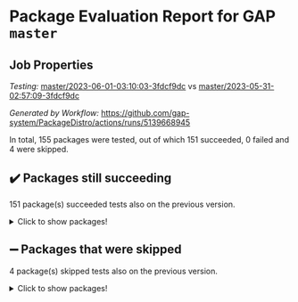 # Package Evaluation Report for GAP `master`

## Job Properties

*Testing:* [master/2023-06-01-03:10:03-3fdcf9dc](https://github.com/gap-system/PackageDistro/blob/data/reports/master/2023-06-01-03:10:03-3fdcf9dc) vs [master/2023-05-31-02:57:09-3fdcf9dc](https://github.com/gap-system/PackageDistro/blob/data/reports/master/2023-05-31-02:57:09-3fdcf9dc)

*Generated by Workflow:* https://github.com/gap-system/PackageDistro/actions/runs/5139668945

In total, 155 packages were tested, out of which 151 succeeded, 0 failed and 4 were skipped.

## :heavy_check_mark: Packages still succeeding

151 package(s) succeeded tests also on the previous version.
<details><summary>Click to show packages!</summary>

- 4ti2interface 2023.02-04 [(success)](https://github.com/gap-system/PackageDistro/actions/runs/5139668945/jobs/9250557086)
- ace 5.6.2 [(success)](https://github.com/gap-system/PackageDistro/actions/runs/5139668945/jobs/9250557179)
- aclib 1.3.2 [(success)](https://github.com/gap-system/PackageDistro/actions/runs/5139668945/jobs/9250557249)
- agt 0.3.1 [(success)](https://github.com/gap-system/PackageDistro/actions/runs/5139668945/jobs/9250557312)
- alnuth 3.2.1 [(success)](https://github.com/gap-system/PackageDistro/actions/runs/5139668945/jobs/9250557371)
- anupq 3.3.0 [(success)](https://github.com/gap-system/PackageDistro/actions/runs/5139668945/jobs/9250557451)
- atlasrep 2.1.6 [(success)](https://github.com/gap-system/PackageDistro/actions/runs/5139668945/jobs/9250557531)
- autodoc 2022.10.20 [(success)](https://github.com/gap-system/PackageDistro/actions/runs/5139668945/jobs/9250557605)
- automata 1.15 [(success)](https://github.com/gap-system/PackageDistro/actions/runs/5139668945/jobs/9250557669)
- automgrp 1.3.2 [(success)](https://github.com/gap-system/PackageDistro/actions/runs/5139668945/jobs/9250557745)
- autpgrp 1.11 [(success)](https://github.com/gap-system/PackageDistro/actions/runs/5139668945/jobs/9250557804)
- cap 2023.05-12 [(success)](https://github.com/gap-system/PackageDistro/actions/runs/5139668945/jobs/9250557876)
- caratinterface 2.3.5 [(success)](https://github.com/gap-system/PackageDistro/actions/runs/5139668945/jobs/9250557957)
- cddinterface 2022.11.01 [(success)](https://github.com/gap-system/PackageDistro/actions/runs/5139668945/jobs/9250558033)
- circle 1.6.6 [(success)](https://github.com/gap-system/PackageDistro/actions/runs/5139668945/jobs/9250558105)
- classicpres 1.22 [(success)](https://github.com/gap-system/PackageDistro/actions/runs/5139668945/jobs/9250558201)
- cohomolo 1.6.11 [(success)](https://github.com/gap-system/PackageDistro/actions/runs/5139668945/jobs/9250558260)
- congruence 1.2.5 [(success)](https://github.com/gap-system/PackageDistro/actions/runs/5139668945/jobs/9250558335)
- corelg 1.56 [(success)](https://github.com/gap-system/PackageDistro/actions/runs/5139668945/jobs/9250558393)
- crime 1.6 [(success)](https://github.com/gap-system/PackageDistro/actions/runs/5139668945/jobs/9250558477)
- crisp 1.4.6 [(success)](https://github.com/gap-system/PackageDistro/actions/runs/5139668945/jobs/9250558549)
- crypting 0.10.4 [(success)](https://github.com/gap-system/PackageDistro/actions/runs/5139668945/jobs/9250558624)
- cryst 4.1.26 [(success)](https://github.com/gap-system/PackageDistro/actions/runs/5139668945/jobs/9250558708)
- crystcat 1.1.10 [(success)](https://github.com/gap-system/PackageDistro/actions/runs/5139668945/jobs/9250558789)
- ctbllib 1.3.6 [(success)](https://github.com/gap-system/PackageDistro/actions/runs/5139668945/jobs/9250558885)
- cubefree 1.19 [(success)](https://github.com/gap-system/PackageDistro/actions/runs/5139668945/jobs/9250558957)
- curlinterface 2.3.2 [(success)](https://github.com/gap-system/PackageDistro/actions/runs/5139668945/jobs/9250559025)
- cvec 2.8.1 [(success)](https://github.com/gap-system/PackageDistro/actions/runs/5139668945/jobs/9250559083)
- datastructures 0.3.0 [(success)](https://github.com/gap-system/PackageDistro/actions/runs/5139668945/jobs/9250559145)
- deepthought 1.0.6 [(success)](https://github.com/gap-system/PackageDistro/actions/runs/5139668945/jobs/9250559207)
- design 1.8 [(success)](https://github.com/gap-system/PackageDistro/actions/runs/5139668945/jobs/9250559274)
- difsets 2.3.1 [(success)](https://github.com/gap-system/PackageDistro/actions/runs/5139668945/jobs/9250559326)
- digraphs 1.6.2 [(success)](https://github.com/gap-system/PackageDistro/actions/runs/5139668945/jobs/9250559394)
- edim 1.3.7 [(success)](https://github.com/gap-system/PackageDistro/actions/runs/5139668945/jobs/9250559447)
- example 4.3.4 [(success)](https://github.com/gap-system/PackageDistro/actions/runs/5139668945/jobs/9250559492)
- examplesforhomalg 2023.02-04 [(success)](https://github.com/gap-system/PackageDistro/actions/runs/5139668945/jobs/9250559542)
- factint 1.6.3 [(success)](https://github.com/gap-system/PackageDistro/actions/runs/5139668945/jobs/9250559586)
- ferret 1.0.9 [(success)](https://github.com/gap-system/PackageDistro/actions/runs/5139668945/jobs/9250559640)
- fga 1.5.0 [(success)](https://github.com/gap-system/PackageDistro/actions/runs/5139668945/jobs/9250559685)
- fining 1.5.5 [(success)](https://github.com/gap-system/PackageDistro/actions/runs/5139668945/jobs/9250559727)
- float 1.0.3 [(success)](https://github.com/gap-system/PackageDistro/actions/runs/5139668945/jobs/9250559774)
- format 1.4.3 [(success)](https://github.com/gap-system/PackageDistro/actions/runs/5139668945/jobs/9250559820)
- forms 1.2.9 [(success)](https://github.com/gap-system/PackageDistro/actions/runs/5139668945/jobs/9250559866)
- fplsa 1.2.6 [(success)](https://github.com/gap-system/PackageDistro/actions/runs/5139668945/jobs/9250559922)
- fr 2.4.12 [(success)](https://github.com/gap-system/PackageDistro/actions/runs/5139668945/jobs/9250559971)
- francy 2.0.3 [(success)](https://github.com/gap-system/PackageDistro/actions/runs/5139668945/jobs/9250560038)
- fwtree 1.3 [(success)](https://github.com/gap-system/PackageDistro/actions/runs/5139668945/jobs/9250560120)
- gapdoc 1.6.6 [(success)](https://github.com/gap-system/PackageDistro/actions/runs/5139668945/jobs/9250560186)
- gauss 2023.02-04 [(success)](https://github.com/gap-system/PackageDistro/actions/runs/5139668945/jobs/9250560242)
- gaussforhomalg 2023.02-04 [(success)](https://github.com/gap-system/PackageDistro/actions/runs/5139668945/jobs/9250560310)
- gbnp 1.0.5 [(success)](https://github.com/gap-system/PackageDistro/actions/runs/5139668945/jobs/9250560372)
- generalizedmorphismsforcap 2023.03-01 [(success)](https://github.com/gap-system/PackageDistro/actions/runs/5139668945/jobs/9250560438)
- genss 1.6.8 [(success)](https://github.com/gap-system/PackageDistro/actions/runs/5139668945/jobs/9250560505)
- gradedmodules 2023.02-04 [(success)](https://github.com/gap-system/PackageDistro/actions/runs/5139668945/jobs/9250560575)
- gradedringforhomalg 2023.02-04 [(success)](https://github.com/gap-system/PackageDistro/actions/runs/5139668945/jobs/9250560641)
- grape 4.9.0 [(success)](https://github.com/gap-system/PackageDistro/actions/runs/5139668945/jobs/9250560719)
- groupoids 1.73 [(success)](https://github.com/gap-system/PackageDistro/actions/runs/5139668945/jobs/9250560800)
- grpconst 2.6.4 [(success)](https://github.com/gap-system/PackageDistro/actions/runs/5139668945/jobs/9250560888)
- guarana 0.96.3 [(success)](https://github.com/gap-system/PackageDistro/actions/runs/5139668945/jobs/9250560974)
- guava 3.18 [(success)](https://github.com/gap-system/PackageDistro/actions/runs/5139668945/jobs/9250561052)
- hap 1.56 [(success)](https://github.com/gap-system/PackageDistro/actions/runs/5139668945/jobs/9250561127)
- hapcryst 0.1.15 [(success)](https://github.com/gap-system/PackageDistro/actions/runs/5139668945/jobs/9250561213)
- hecke 1.5.3 [(success)](https://github.com/gap-system/PackageDistro/actions/runs/5139668945/jobs/9250561304)
- help 3.5 [(success)](https://github.com/gap-system/PackageDistro/actions/runs/5139668945/jobs/9250561398)
- homalg 2023.02-05 [(success)](https://github.com/gap-system/PackageDistro/actions/runs/5139668945/jobs/9250561475)
- homalgtocas 2023.02-04 [(success)](https://github.com/gap-system/PackageDistro/actions/runs/5139668945/jobs/9250561546)
- idrel 2.45 [(success)](https://github.com/gap-system/PackageDistro/actions/runs/5139668945/jobs/9250561627)
- images 1.3.1 [(success)](https://github.com/gap-system/PackageDistro/actions/runs/5139668945/jobs/9250561717)
- intpic 0.3.0 [(success)](https://github.com/gap-system/PackageDistro/actions/runs/5139668945/jobs/9250561803)
- io 4.8.1 [(success)](https://github.com/gap-system/PackageDistro/actions/runs/5139668945/jobs/9250561912)
- io_forhomalg 2023.02-04 [(success)](https://github.com/gap-system/PackageDistro/actions/runs/5139668945/jobs/9250561997)
- irredsol 1.4.4 [(success)](https://github.com/gap-system/PackageDistro/actions/runs/5139668945/jobs/9250562075)
- json 2.1.1 [(success)](https://github.com/gap-system/PackageDistro/actions/runs/5139668945/jobs/9250562167)
- jupyterkernel 1.5.0 [(success)](https://github.com/gap-system/PackageDistro/actions/runs/5139668945/jobs/9250562260)
- jupyterviz 1.5.6 [(success)](https://github.com/gap-system/PackageDistro/actions/runs/5139668945/jobs/9250562342)
- kan 1.35 [(success)](https://github.com/gap-system/PackageDistro/actions/runs/5139668945/jobs/9250562437)
- kbmag 1.5.11 [(success)](https://github.com/gap-system/PackageDistro/actions/runs/5139668945/jobs/9250562552)
- laguna 3.9.6 [(success)](https://github.com/gap-system/PackageDistro/actions/runs/5139668945/jobs/9250562634)
- liealgdb 2.2.1 [(success)](https://github.com/gap-system/PackageDistro/actions/runs/5139668945/jobs/9250562712)
- liepring 2.8 [(success)](https://github.com/gap-system/PackageDistro/actions/runs/5139668945/jobs/9250562796)
- liering 2.4.2 [(success)](https://github.com/gap-system/PackageDistro/actions/runs/5139668945/jobs/9250562879)
- linearalgebraforcap 2023.05-05 [(success)](https://github.com/gap-system/PackageDistro/actions/runs/5139668945/jobs/9250562973)
- localizeringforhomalg 2023.02-04 [(success)](https://github.com/gap-system/PackageDistro/actions/runs/5139668945/jobs/9250563056)
- loops 3.4.3 [(success)](https://github.com/gap-system/PackageDistro/actions/runs/5139668945/jobs/9250563135)
- lpres 1.0.3 [(success)](https://github.com/gap-system/PackageDistro/actions/runs/5139668945/jobs/9250563231)
- majoranaalgebras 1.5.1 [(success)](https://github.com/gap-system/PackageDistro/actions/runs/5139668945/jobs/9250563336)
- mapclass 1.4.6 [(success)](https://github.com/gap-system/PackageDistro/actions/runs/5139668945/jobs/9250563442)
- matgrp 0.70 [(success)](https://github.com/gap-system/PackageDistro/actions/runs/5139668945/jobs/9250563528)
- matricesforhomalg 2023.02-04 [(success)](https://github.com/gap-system/PackageDistro/actions/runs/5139668945/jobs/9250563615)
- modisom 2.5.4 [(success)](https://github.com/gap-system/PackageDistro/actions/runs/5139668945/jobs/9250563701)
- modulepresentationsforcap 2023.05-01 [(success)](https://github.com/gap-system/PackageDistro/actions/runs/5139668945/jobs/9250563801)
- modules 2023.02-04 [(success)](https://github.com/gap-system/PackageDistro/actions/runs/5139668945/jobs/9250563899)
- monoidalcategories 2023.05-03 [(success)](https://github.com/gap-system/PackageDistro/actions/runs/5139668945/jobs/9250563985)
- nconvex 2022.09-01 [(success)](https://github.com/gap-system/PackageDistro/actions/runs/5139668945/jobs/9250564070)
- nilmat 1.4.2 [(success)](https://github.com/gap-system/PackageDistro/actions/runs/5139668945/jobs/9250564147)
- nock 1.5 [(success)](https://github.com/gap-system/PackageDistro/actions/runs/5139668945/jobs/9250564213)
- normalizinterface 1.3.6 [(success)](https://github.com/gap-system/PackageDistro/actions/runs/5139668945/jobs/9250564278)
- nq 2.5.10 [(success)](https://github.com/gap-system/PackageDistro/actions/runs/5139668945/jobs/9250564341)
- numericalsgps 1.3.1 [(success)](https://github.com/gap-system/PackageDistro/actions/runs/5139668945/jobs/9250564406)
- openmath 11.5.3 [(success)](https://github.com/gap-system/PackageDistro/actions/runs/5139668945/jobs/9250564465)
- orb 4.9.0 [(success)](https://github.com/gap-system/PackageDistro/actions/runs/5139668945/jobs/9250564535)
- packagemanager 1.4.1 [(success)](https://github.com/gap-system/PackageDistro/actions/runs/5139668945/jobs/9250564601)
- patternclass 2.4.3 [(success)](https://github.com/gap-system/PackageDistro/actions/runs/5139668945/jobs/9250564671)
- permut 2.0.4 [(success)](https://github.com/gap-system/PackageDistro/actions/runs/5139668945/jobs/9250564747)
- polenta 1.3.10 [(success)](https://github.com/gap-system/PackageDistro/actions/runs/5139668945/jobs/9250564817)
- polymaking 0.8.6 [(success)](https://github.com/gap-system/PackageDistro/actions/runs/5139668945/jobs/9250564906)
- primgrp 3.4.4 [(success)](https://github.com/gap-system/PackageDistro/actions/runs/5139668945/jobs/9250564977)
- profiling 2.5.2 [(success)](https://github.com/gap-system/PackageDistro/actions/runs/5139668945/jobs/9250565055)
- qpa 1.34 [(success)](https://github.com/gap-system/PackageDistro/actions/runs/5139668945/jobs/9250565132)
- quagroup 1.8.3 [(success)](https://github.com/gap-system/PackageDistro/actions/runs/5139668945/jobs/9250565205)
- radiroot 2.9 [(success)](https://github.com/gap-system/PackageDistro/actions/runs/5139668945/jobs/9250565293)
- rcwa 4.7.1 [(success)](https://github.com/gap-system/PackageDistro/actions/runs/5139668945/jobs/9250565389)
- rds 1.8 [(success)](https://github.com/gap-system/PackageDistro/actions/runs/5139668945/jobs/9250565465)
- recog 1.4.2 [(success)](https://github.com/gap-system/PackageDistro/actions/runs/5139668945/jobs/9250565543)
- repndecomp 1.3.0 [(success)](https://github.com/gap-system/PackageDistro/actions/runs/5139668945/jobs/9250565615)
- repsn 3.1.1 [(success)](https://github.com/gap-system/PackageDistro/actions/runs/5139668945/jobs/9250565680)
- resclasses 4.7.3 [(success)](https://github.com/gap-system/PackageDistro/actions/runs/5139668945/jobs/9250565765)
- ringsforhomalg 2023.02-05 [(success)](https://github.com/gap-system/PackageDistro/actions/runs/5139668945/jobs/9250565851)
- sco 2023.02-04 [(success)](https://github.com/gap-system/PackageDistro/actions/runs/5139668945/jobs/9250565920)
- scscp 2.4.1 [(success)](https://github.com/gap-system/PackageDistro/actions/runs/5139668945/jobs/9250566005)
- semigroups 5.2.1 [(success)](https://github.com/gap-system/PackageDistro/actions/runs/5139668945/jobs/9250566077)
- sglppow 2.3 [(success)](https://github.com/gap-system/PackageDistro/actions/runs/5139668945/jobs/9250566151)
- sgpviz 0.999.5 [(success)](https://github.com/gap-system/PackageDistro/actions/runs/5139668945/jobs/9250566235)
- simpcomp 2.1.14 [(success)](https://github.com/gap-system/PackageDistro/actions/runs/5139668945/jobs/9250566311)
- singular 2023.02.09 [(success)](https://github.com/gap-system/PackageDistro/actions/runs/5139668945/jobs/9250566385)
- sl2reps 1.1 [(success)](https://github.com/gap-system/PackageDistro/actions/runs/5139668945/jobs/9250566453)
- sla 1.5.3 [(success)](https://github.com/gap-system/PackageDistro/actions/runs/5139668945/jobs/9250566526)
- smallgrp 1.5.3 [(success)](https://github.com/gap-system/PackageDistro/actions/runs/5139668945/jobs/9250566589)
- smallsemi 0.6.13 [(success)](https://github.com/gap-system/PackageDistro/actions/runs/5139668945/jobs/9250566663)
- sonata 2.9.6 [(success)](https://github.com/gap-system/PackageDistro/actions/runs/5139668945/jobs/9250566724)
- sophus 1.27 [(success)](https://github.com/gap-system/PackageDistro/actions/runs/5139668945/jobs/9250566805)
- spinsym 1.5.2 [(success)](https://github.com/gap-system/PackageDistro/actions/runs/5139668945/jobs/9250566885)
- standardff 0.9.4 [(success)](https://github.com/gap-system/PackageDistro/actions/runs/5139668945/jobs/9250566955)
- symbcompcc 1.3.2 [(success)](https://github.com/gap-system/PackageDistro/actions/runs/5139668945/jobs/9250567016)
- thelma 1.3 [(success)](https://github.com/gap-system/PackageDistro/actions/runs/5139668945/jobs/9250567096)
- tomlib 1.2.9 [(success)](https://github.com/gap-system/PackageDistro/actions/runs/5139668945/jobs/9250567185)
- toolsforhomalg 2023.05-01 [(success)](https://github.com/gap-system/PackageDistro/actions/runs/5139668945/jobs/9250567239)
- toric 1.9.5 [(success)](https://github.com/gap-system/PackageDistro/actions/runs/5139668945/jobs/9250567310)
- toricvarieties 2022.07.13 [(success)](https://github.com/gap-system/PackageDistro/actions/runs/5139668945/jobs/9250567373)
- transgrp 3.6.4 [(success)](https://github.com/gap-system/PackageDistro/actions/runs/5139668945/jobs/9250567425)
- ugaly 4.0.3 [(success)](https://github.com/gap-system/PackageDistro/actions/runs/5139668945/jobs/9250567502)
- unipot 1.5 [(success)](https://github.com/gap-system/PackageDistro/actions/runs/5139668945/jobs/9250567572)
- unitlib 4.2.0 [(success)](https://github.com/gap-system/PackageDistro/actions/runs/5139668945/jobs/9250567671)
- utils 0.82 [(success)](https://github.com/gap-system/PackageDistro/actions/runs/5139668945/jobs/9250567729)
- uuid 0.7 [(success)](https://github.com/gap-system/PackageDistro/actions/runs/5139668945/jobs/9250567792)
- walrus 0.9991 [(success)](https://github.com/gap-system/PackageDistro/actions/runs/5139668945/jobs/9250567852)
- wedderga 4.10.4 [(success)](https://github.com/gap-system/PackageDistro/actions/runs/5139668945/jobs/9250567915)
- xmod 2.91 [(success)](https://github.com/gap-system/PackageDistro/actions/runs/5139668945/jobs/9250567965)
- xmodalg 1.23 [(success)](https://github.com/gap-system/PackageDistro/actions/runs/5139668945/jobs/9250568017)
- yangbaxter 0.10.3 [(success)](https://github.com/gap-system/PackageDistro/actions/runs/5139668945/jobs/9250568073)
- zeromqinterface 0.14 [(success)](https://github.com/gap-system/PackageDistro/actions/runs/5139668945/jobs/9250568108)
</details>

## :heavy_minus_sign: Packages that were skipped

4 package(s) skipped tests also on the previous version.
<details><summary>Click to show packages!</summary>

- browse 1.8.21 [(skipped)](https://github.com/gap-system/PackageDistro/actions/runs/5139668945/jobs/9250352121)
- itc 1.5.1 [(skipped)](https://github.com/gap-system/PackageDistro/actions/runs/5139668945/jobs/9250352121)
- polycyclic 2.16 [(skipped)](https://github.com/gap-system/PackageDistro/actions/runs/5139668945/jobs/9250352121)
- xgap 4.31 [(skipped)](https://github.com/gap-system/PackageDistro/actions/runs/5139668945/jobs/9250352121)
</details>

